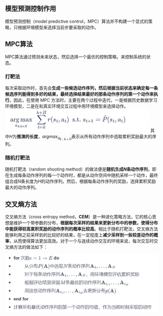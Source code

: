 ## 模型预测控制作用
模型预测控制（model predictive control，MPC）算法并不构建一个显式的策略，只根据环境模型来选择当前步要采取的动作。

## MPC算法
MPC算法通过预测未来状态，然后选择一个最优的控制策略，来控制系统的状态。

### 打靶法
每次采取动作时，首先会**生成一些候选动作序列，然后根据当前状态来确定每一条候选序列能得到多好的结果，最终选择结果最好的那条动作序列的第一个动作来执行**。因此，在使用 MPC 方法时，主要在两个过程中迭代，一是根据历史数据学习环境模型，二是在和真实环境交互过程中用环境模型来选择动作。
![alt text](image.png)
其中$H$为**推演的长度**，$argmax_{a_{k:k+H}}$表示从所有动作序列中选取累积奖励最大的序列。

### 随机打靶法
随机打靶法（random shooting method）的做法便是**随机生成$N$条动作序列**，即在生成每条动作序列的每一个动作时，都是从动作空间中随机采样一个动作，最终组合成$N$条长度为$H$的动作序列。然后，根据每条动作序列的奖励，选择累积奖励最大的动作序列。

## 交叉熵方法
交叉熵方法（cross entropy method，**CEM**）是一种进化策略方法，它的核心思想是维护一个带参数的分布，**根据每次采样的结果来更新分布中的参数，使得分布中能获得较高累积奖励的动作序列的概率比较高**。相比于随机打靶法，交叉熵方法能够利用之前采样到的比较好的结果，在一定程度上**减少采样到一些较差动作的概率**，从而使得算法更加高效。对于一个与连续动作交互的环境来说，每次交互时交叉熵方法的做法如下：

![alt text](image-1.png)

